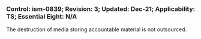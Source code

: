 ### Control: ism-0839; Revision: 3; Updated: Dec-21; Applicability: TS; Essential Eight: N/A
<p>The destruction of media storing accountable material is not outsourced.</p>